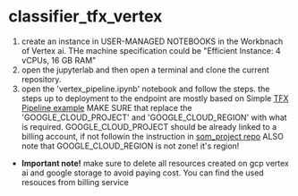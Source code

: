 # classifier_tfx_vertex
1) create an instance in USER-MANAGED NOTEBOOKS in the Workbnach of Vertex ai. THe machine specification could be "Efficient Instance: 4 vCPUs, 16 GB RAM"
2) open the jupyterlab and then open a terminal and clone the current repository. 
3) open the 'vertex_pipeline.ipynb' notebook and follow the steps. the steps up to deployment to the endpoint are mostly based on Simple [TFX Pipeline example](https://www.tensorflow.org/tfx/tutorials/tfx/penguin_simple)
MAKE SURE that replace the 'GOOGLE_CLOUD_PROJECT' and 'GOOGLE_CLOUD_REGION' with what is required.
GOOGLE_CLOUD_PROJECT should be already linked to a billing account, if not followin the instruction in [som_project repo](https://github.com/drb3hn4m/som_project)
ALSO note that GOOGLE_CLOUD_REGION is not zone! it's region!
- __Important note!__ make sure to delete all resources created on gcp vertex ai and google storage to avoid paying cost. You can find the used resouces from billing service

